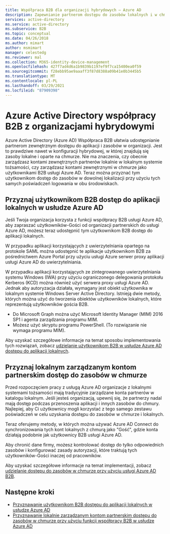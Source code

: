 ```yaml
---
title: Współpraca B2B dla organizacji hybrydowych — Azure AD
description: Zapewnianie partnerom dostępu do zasobów lokalnych i w chmurze przy użyciu funkcji współpracy B2B usługi Azure AD.
services: active-directory
ms.service: active-directory
ms.subservice: B2B
ms.topic: conceptual
ms.date: 04/26/2018
ms.author: mimart
author: msmimart
manager: celestedg
ms.reviewer: mal
ms.collection: M365-identity-device-management
ms.openlocfilehash: 427f7ad4d6a1b9839b1197ef9f7ca15400ea0f59
ms.sourcegitcommit: f28ebb95ae9aaaff3f87d8388a09b41e0b3445b5
ms.translationtype: MT
ms.contentlocale: pl-PL
ms.lasthandoff: 03/29/2021
ms.locfileid: "87909398"
---
```

# <a name="azure-active-directory-b2b-collaboration-for-hybrid-organizations"></a>Azure Active Directory współpracy B2B z organizacjami hybrydowymi

Azure Active Directory (Azure AD) Współpraca B2B ułatwia udostępnianie partnerom zewnętrznym dostępu do aplikacji i zasobów w organizacji. Jest to prawdziwe nawet w konfiguracji hybrydowej, w której znajdują się zasoby lokalne i oparte na chmurze. Nie ma znaczenia, czy obecnie zarządzasz kontami zewnętrznych partnerów lokalnie w lokalnym systemie tożsamości, czy zarządzasz kontami zewnętrznymi w chmurze jako użytkownikami B2B usługi Azure AD. Teraz można przyznać tym użytkownikom dostęp do zasobów w dowolnej lokalizacji przy użyciu tych samych poświadczeń logowania w obu środowiskach.

## <a name="grant-b2b-users-in-azure-ad-access-to-your-on-premises-apps"></a>Przyznaj użytkownikom B2B dostęp do aplikacji lokalnych w usłudze Azure AD

Jeśli Twoja organizacja korzysta z funkcji współpracy B2B usługi Azure AD, aby zapraszać użytkowników-Gości od organizacji partnerskich do usługi Azure AD, możesz teraz udostępnić tym użytkownikom B2B dostęp do aplikacji lokalnych.

W przypadku aplikacji korzystających z uwierzytelniania opartego na protokole SAML można udostępnić te aplikacje użytkownikom B2B za pośrednictwem Azure Portal przy użyciu usługi Azure serwer proxy aplikacji usługi Azure AD do uwierzytelniania.

W przypadku aplikacji korzystających ze zintegrowanego uwierzytelniania systemu Windows (IWA) przy użyciu ograniczonego delegowania protokołu Kerberos (KCD) można również użyć serwera proxy usługi Azure AD. Jednak aby autoryzacja działała, wymagany jest obiekt użytkownika w lokalnym systemie Windows Server Active Directory. Istnieją dwie metody, których można użyć do tworzenia obiektów użytkowników lokalnych, które reprezentują użytkowników gościa B2B.

- Do Microsoft Graph można użyć Microsoft Identity Manager (MIM) 2016 SP1 i agenta zarządzania programu MIM.
- Możesz użyć skryptu programu PowerShell. (To rozwiązanie nie wymaga programu MIM).

Aby uzyskać szczegółowe informacje na temat sposobu implementowania tych rozwiązań, zobacz [udzielanie użytkownikom B2B w usłudze Azure AD dostępu do aplikacji lokalnych](hybrid-cloud-to-on-premises.md).

## <a name="grant-locally-managed-partner-accounts-access-to-cloud-resources"></a>Przyznaj lokalnym zarządzanym kontom partnerskim dostęp do zasobów w chmurze

Przed rozpoczęciem pracy z usługą Azure AD organizacje z lokalnymi systemami tożsamości mają tradycyjnie zarządzane konta partnerów w katalogu lokalnym. Jeśli jesteś organizacją, upewnij się, że partnerzy nadal mają dostęp podczas przenoszenia aplikacji i innych zasobów do chmury. Najlepiej, aby Ci użytkownicy mogli korzystać z tego samego zestawu poświadczeń w celu uzyskania dostępu do zasobów w chmurze i lokalnych. 

Teraz oferujemy metody, w których można używać Azure AD Connect do synchronizowania tych kont lokalnych z chmurą jako "Gość", gdzie konta działają podobnie jak użytkownicy B2B usługi Azure AD.

Aby chronić dane firmy, możesz kontrolować dostęp do tylko odpowiednich zasobów i konfigurować zasady autoryzacji, które traktują tych użytkowników-Gości inaczej od pracowników.

Aby uzyskać szczegółowe informacje na temat implementacji, zobacz [udzielanie dostępu do zasobów w chmurze przy użyciu usługi Azure AD B2B](hybrid-on-premises-to-cloud.md).
 
## <a name="next-steps"></a>Następne kroki

- [Przyznawanie użytkownikom B2B dostępu do aplikacji lokalnych w usłudze Azure AD](hybrid-cloud-to-on-premises.md)
- [Przyznawanie lokalnie zarządzanym kontom partnerskim dostępu do zasobów w chmurze przy użyciu funkcji współpracy B2B w usłudze Azure AD](hybrid-on-premises-to-cloud.md)


